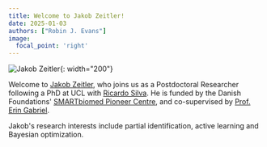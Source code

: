 ```yaml
---
title: Welcome to Jakob Zeitler!
date: 2025-01-03
authors: ["Robin J. Evans"]
image:
  focal_point: 'right'
---
```



![Jakob Zeitler]({{site.baseurl}}/images/Jakob1.jpg){: width="200"}

Welcome to [Jakob Zeitler](https://jakobzeitler.github.io/), who joins us as a
Postdoctoral Researcher following a PhD at UCL with [Ricardo Silva](https://www.homepages.ucl.ac.uk/~ucgtrbd/).  He
is funded by the Danish Foundations' [SMARTbiomed Pioneer Centre](https://smartbiomed.dk/),
and co-supervised by [Prof. Erin Gabriel](https://publichealth.ku.dk/about-the-department/biostat/?pure=en/persons/743779).

Jakob's research interests include partial identification, active learning and
Bayesian optimization.
